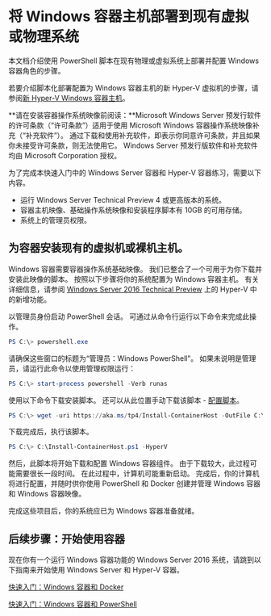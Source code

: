 # 将 Windows 容器主机部署到现有虚拟或物理系统

本文档介绍使用 PowerShell 脚本在现有物理或虚拟系统上部署并配置 Windows 容器角色的步骤。

若要介绍脚本化部署配置为 Windows 容器主机的新 Hyper-V 虚拟机的步骤，请参阅[新 Hyper-V Windows 容器主机](./container_setup.md)。

**请在安装容器操作系统映像前阅读：**Microsoft Windows Server 预发行软件的许可条款（“许可条款”）适用于使用 Microsoft Windows 容器操作系统映像补充（“补充软件”）。 通过下载和使用补充软件，即表示你同意许可条款，并且如果你未接受许可条款，则无法使用它。 Windows Server 预发行版软件和补充软件均由 Microsoft Corporation 授权。

为了完成本快速入门中的 Windows Server 容器和 Hyper-V 容器练习，需要以下内容。

* 运行 Windows Server Technical Preview 4 或更高版本的系统。
* 容器主机映像、基础操作系统映像和安装程序脚本有 10GB 的可用存储。
* 系统上的管理员权限。

## 为容器安装现有的虚拟机或裸机主机。

Windows 容器需要容器操作系统基础映像。 我们已整合了一个可用于为你下载并安装此映像的脚本。 按照以下步骤将你的系统配置为 Windows 容器主机。 有关详细信息，请参阅 [Windows Server 2016 Technical Preview](https://tnstage.redmond.corp.microsoft.com/en-US/library/dn765471.aspx#BKMK_nested) 上的 Hyper-V 中的新增功能。

以管理员身份启动 PowerShell 会话。 可通过从命令行运行以下命令来完成此操作。

``` powershell
PS C:\> powershell.exe
```

请确保这些窗口的标题为“管理员：Windows PowerShell”。 如果未说明是管理员，请运行此命令以使用管理权限运行：

``` powershell
PS C:\> start-process powershell -Verb runas
```

使用以下命令下载安装脚本。 还可以从此位置手动下载该脚本 - [配置脚本](https://aka.ms/tp4/Install-ContainerHost)。

``` PowerShell
PS C:\> wget -uri https://aka.ms/tp4/Install-ContainerHost -OutFile C:\Install-ContainerHost.ps1
```

下载完成后，执行该脚本。
``` PowerShell
PS C:\> C:\Install-ContainerHost.ps1 -HyperV
```

然后，此脚本将开始下载和配置 Windows 容器组件。 由于下载较大，此过程可能需要很长一段时间。 在此过程中，计算机可能重新启动。 完成后，你的计算机将进行配置，并随时供你使用 PowerShell 和 Docker 创建并管理 Windows 容器和 Windows 容器映像。

完成这些项目后，你的系统应已为 Windows 容器准备就绪。

## 后续步骤：开始使用容器

现在你有一个运行 Windows 容器功能的 Windows Server 2016 系统，请跳到以下指南来开始使用 Windows Server 和 Hyper-V 容器。

[快速入门：Windows 容器和 Docker](./manage_docker.md)

[快速入门：Windows 容器和 PowerShell](./manage_powershell.md)




<!--HONumber=Jan16_HO1-->
